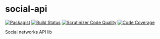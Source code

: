 # social-api
[![Packagist](https://img.shields.io/packagist/v/symfony/symfony.svg?style=flat-square)](https://github.com/IIIEBA/social-api) [![Build Status](https://scrutinizer-ci.com/g/IIIEBA/social-api/badges/build.png?b=master)](https://scrutinizer-ci.com/g/IIIEBA/social-api/build-status/master) [![Scrutinizer Code Quality](https://scrutinizer-ci.com/g/IIIEBA/social-api/badges/quality-score.png?b=master)](https://scrutinizer-ci.com/g/IIIEBA/social-api/?branch=master) [![Code Coverage](https://scrutinizer-ci.com/g/IIIEBA/social-api/badges/coverage.png?b=master)](https://scrutinizer-ci.com/g/IIIEBA/social-api/?branch=master)

Social networks API lib
